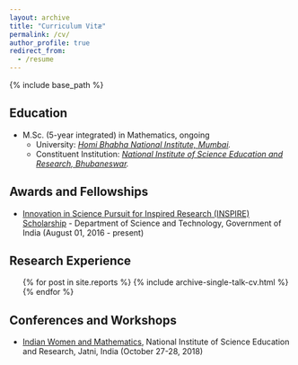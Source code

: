 ```yaml
---
layout: archive
title: "Curriculum Vitæ"
permalink: /cv/
author_profile: true
redirect_from:
  - /resume
---
```


{% include base_path %}

Education
---------
* M.Sc. (5-year integrated) in Mathematics, ongoing
  * University: <em>[Homi Bhabha National Institute, Mumbai](http://www.hbni.ac.in/).</em>
  * Constituent Institution: <em>[National Institute of Science Education and Research, Bhubaneswar](http://www.niser.ac.in/). </em>

Awards and Fellowships
------
* [Innovation in Science Pursuit for Inspired Research (INSPIRE) Scholarship](http://www.inspire-dst.gov.in/scholarship.html) - Department of Science and Technology, Government of India (August 01, 2016 - present) 

Research Experience
-------
  <ul>{% for post in site.reports %}
    {% include archive-single-talk-cv.html %}
  {% endfor %}</ul>

Conferences and Workshops
------
* [Indian Women and Mathematics](https://www.niser.ac.in/IWM/), National Institute of Science Education and Research, Jatni, India (October 27-28, 2018)
